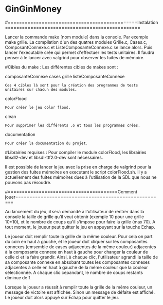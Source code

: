 # GinGinMoney

#==============================================Instalation================================================

Lancer la commande make [nom module] dans la console. Par exemple make grille. La compilation d'un des quatres modules Grille.c, Cases.c, ComposantConnexe.c et ListeComposanteConnexe.c se lance alors. Puis lancer l'executable crée qui permet d'effectuer les tests unitaires. Il faudra penser à le lancer avec valgrind pour observer les fuites de mémoire.

#Cibles du make :
Les différentes cibles de makes sont :

composanteConnexe 
cases 
grille 
listeComposanteConnexe 

	Ces 4 cibles là sont pour la création des programmes de tests unitaires sur chacun des modules.

colorFlood

	Pour créer le jeu color flood.

clean

	Pour supprimer les différents .o et tous les programmes crées.

documentation

	Pour créer la documentation du projet.

#Librairies requises :
Pour compiler le module colorFlood, les librairies libsdl2-dev et libsdl-ttf2.0-dev sont nécessaires.

Il est possible de lancer le jeu avec la prise en charge de valgrind pour la gestion des fuites mémoires en executant le script colorFlood.sh.
Il y a actuellement des fuites mémoires dues à l'utilisation de la SDL que nous ne pouvons pas résoudre.


#=======================================Comment jouer=====================================================

Au lancement du jeu, il sera demandé à l'utilisateur de rentrer dans la console la taille de grille qu'il veut obtenir (exemple 10 pour une grille 10*10), et le nombre de coups qu'il s'impose pour faire la grille (max 70).
A tout moment, le joueur peut quitter le jeu en appuyant sur la touche Echap.

Le joueur doit remplir toute la grille de la même couleur. Pour cela on part du coin en haut à gauche, et le joueur doit cliquer sur les composantes connexes (emsemble de cases adjacentes de la même couleur) adjacentes à la composante connexe en haut à gauche pour changer la couleur de celle ci et la faire grandir. Ainsi, à chaque clic, l'utilisateur agrandi la taille de sa composante connexe en absobant toutes les composantes connexes adjacentes à celle en haut à gauche de la même couleur que la couleur sélectionnée. A chaque clic cepandant, le nombre de coups restants diminue de 1.

Lorsque le joueur a réussit à remplir toute la grille de la même couleur, un message de victoire est affichée. Sinon un message de défaite est affiché. Le joueur doit alors appuyé sur Echap pour quitter le jeu.




